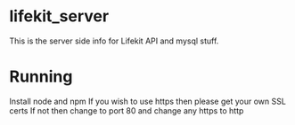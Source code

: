 # lifekit_server
This is the server side info for Lifekit API and mysql stuff.

# Running
Install node and npm
If you wish to use https then please get your own SSL certs
If not then change to port 80 and change any https to http
